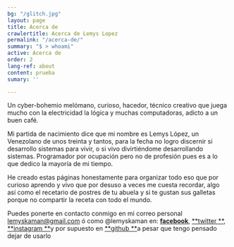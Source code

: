 ```yaml
---
bg: "/glitch.jpg"
layout: page
title: Acerca de
crawlertitle: Acerca de Lemys Lopez
permalink: "/acerca-de/"
summary: "$ > whoami"
active: Acerca de
order: 2
lang-ref: about
content: prueba
sumary: ''

---
```

Un cyber-bohemio melómano, curioso, hacedor, técnico creativo que juega mucho con la electricidad la lógica y muchas computadoras, adicto a un buen café.

Mi partida de nacimiento dice que mi nombre es Lemys López, un Venezolano de unos treinta y tantos, para la fecha no logro discernir si desarrollo sistemas para vivir, o si vivo divirtiéndome desarrollando sistemas. Programador por ocupación pero no de profesión pues es a lo que dedico la mayoría de mi tiempo.

He creado estas páginas honestamente para organizar todo eso que por curioso aprendo y vivo que por desuso a veces me cuesta recordar, algo así como el recetario de postres de tu abuela y si te gustan sus galletas porque no compartir la receta con todo el mundo.

Puedes ponerte en contacto conmigo en mi correo personal [lemyskaman@gmail.com](mailto:lemyskaman@gmail.com) ó como @lemyskaman en: [**facebook**](https://www.facebook.com/lemyskaman "Facebook"), [**twitter **](https://twitter.com/lemyskaman), [**instagram **](https://www.instagram.com/lemyskaman/ "Instagram")y por supuesto en [**github **](http://github.com/lemyskaman "Github")a pesar que tengo pensado dejar de usarlo